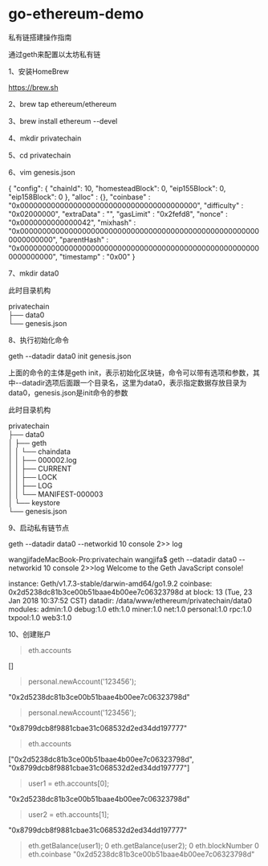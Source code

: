 # go-ethereum-demo
私有链搭建操作指南

通过geth来配置以太坊私有链

1、安装HomeBrew

https://brew.sh

2、brew tap ethereum/ethereum

3、brew install ethereum --devel

4、mkdir privatechain

5、cd privatechain

6、vim genesis.json

{
  "config": {
        "chainId": 10,
        "homesteadBlock": 0,
        "eip155Block": 0,
        "eip158Block": 0
    },
  "alloc"      : {},
  "coinbase"   : "0x0000000000000000000000000000000000000000",
  "difficulty" : "0x02000000",
  "extraData"  : "",
  "gasLimit"   : "0x2fefd8",
  "nonce"      : "0x0000000000000042",
  "mixhash"    : "0x0000000000000000000000000000000000000000000000000000000000000000",
  "parentHash" : "0x0000000000000000000000000000000000000000000000000000000000000000",
  "timestamp"  : "0x00"
}

7、mkdir data0

此时目录机构

privatechain  
├── data0  
└── genesis.json

8、执行初始化命令

geth --datadir data0 init genesis.json

上面的命令的主体是geth init，表示初始化区块链，命令可以带有选项和参数，其中--datadir选项后面跟一个目录名，这里为data0，表示指定数据存放目录为data0，genesis.json是init命令的参数

此时目录机构

privatechain  
├── data0  
│   ├── geth  
│   │   └── chaindata  
│   │       ├── 000002.log  
│   │       ├── CURRENT  
│   │       ├── LOCK  
│   │       ├── LOG  
│   │       └── MANIFEST-000003  
│   └── keystore  
└── genesis.json


9、启动私有链节点

geth --datadir data0 --networkid 10 console 2>> log

wangjifadeMacBook-Pro:privatechain wangjifa$ geth --datadir data0 --networkid 10 console 2>>log
Welcome to the Geth JavaScript console!

instance: Geth/v1.7.3-stable/darwin-amd64/go1.9.2
coinbase: 0x2d5238dc81b3ce00b51baae4b00ee7c06323798d
at block: 13 (Tue, 23 Jan 2018 10:37:52 CST)
 datadir: /data/www/ethereum/privatechain/data0
 modules: admin:1.0 debug:1.0 eth:1.0 miner:1.0 net:1.0 personal:1.0 rpc:1.0 txpool:1.0 web3:1.0

> 

> 

10、创建账户

> eth.accounts

[]

> personal.newAccount('123456');

"0x2d5238dc81b3ce00b51baae4b00ee7c06323798d"

> personal.newAccount('123456');

"0x8799dcb8f9881cbae31c068532d2ed34dd197777"

> eth.accounts

["0x2d5238dc81b3ce00b51baae4b00ee7c06323798d", "0x8799dcb8f9881cbae31c068532d2ed34dd197777"]

> user1 = eth.accounts[0];

"0x2d5238dc81b3ce00b51baae4b00ee7c06323798d"

> user2 = eth.accounts[1];

"0x8799dcb8f9881cbae31c068532d2ed34dd197777"


> eth.getBalance(user1);
0
> eth.getBalance(user2);
0
> eth.blockNumber
0
> eth.coinbase
"0x2d5238dc81b3ce00b51baae4b00ee7c06323798d"











